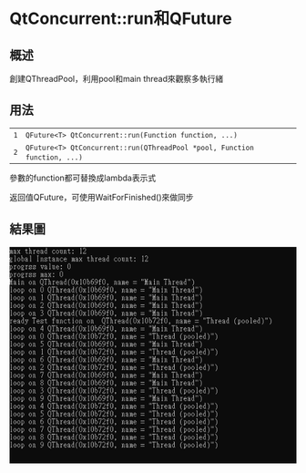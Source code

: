 # QtConcurrent::run和QFuture


## 概述

創建QThreadPool，利用pool和main thread來觀察多執行緒

## 用法

|    |    |
|----|----|
|`1` |`QFuture<T> QtConcurrent::run(Function function, ...)`|
|`2` |`QFuture<T> QtConcurrent::run(QThreadPool *pool, Function function, ...)`|

參數的function都可替換成lambda表示式

返回值QFuture<T>，可使用WaitForFinished()來做同步


## 結果圖
![img](https://github.com/c12121234/MyPractice/blob/master/pic/QThreadPract8_1.PNG)
